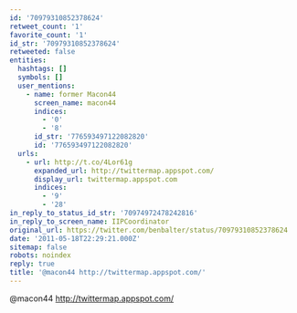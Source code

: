 ```yaml
---
id: '70979310852378624'
retweet_count: '1'
favorite_count: '1'
id_str: '70979310852378624'
retweeted: false
entities:
  hashtags: []
  symbols: []
  user_mentions:
    - name: former Macon44
      screen_name: macon44
      indices:
        - '0'
        - '8'
      id_str: '776593497122082820'
      id: '776593497122082820'
  urls:
    - url: http://t.co/4Lor61g
      expanded_url: http://twittermap.appspot.com/
      display_url: twittermap.appspot.com
      indices:
        - '9'
        - '28'
in_reply_to_status_id_str: '70974972478242816'
in_reply_to_screen_name: IIPCoordinator
original_url: https://twitter.com/benbalter/status/70979310852378624
date: '2011-05-18T22:29:21.000Z'
sitemap: false
robots: noindex
reply: true
title: '@macon44 http://twittermap.appspot.com/'
---
```


@macon44 http://twittermap.appspot.com/